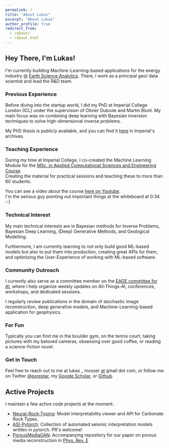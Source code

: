 ```yaml
---
permalink: /
title: "About Lukas"
excerpt: "About Lukas"
author_profile: true
redirect_from: 
  - /about/
  - /about.html
---
```



## Hey There, I'm Lukas!

I'm currently building Machine-Learning-based applications for the energy industry @ [Earth Science Analytics](https://earthanalytics.ai).
There, I work as a principal geo/ data scientist and lead the R&D team.  

### Previous Experience
Before diving into the startup world, I did my PhD at Imperial College London (ICL) under the supervision of Olivier Dubrule and Martin Blunt. My main focus was on combining deep learning with Bayesian inversion techniques to solve high-dimensional inverse problems.  

My PhD thesis is publicly available, and you can find it [here](https://spiral.imperial.ac.uk/handle/10044/1/80165) in Imperial's archives.  

### Teaching Experience
During my time at Imperial College, I co-created the Machine Learning Module 
for the [MSc. in Applied Computational Sciences and Engineering Course](https://www.imperial.ac.uk/study/pg/earth-science/computational-science/#:~:text=Apply%20now-,Overview,novel%20science%20and%20engineering%20approaches.).  
Creating the material for practical sessions and teaching these to more than 60 students.

You can see a video about the course [here on Youtube](https://www.youtube.com/watch?v=m9a0YU2IdUU).  
I'm the serious guy pointing out important things at the whiteboard at 0:34 :-)

### Technical Interest
My main technical interests are in Bayesian methods for Inverse Problems, 
Bayesian Deep Learning, (Deep) Generative Methods, and Geological Modelling.  

Furthermore, I am currently learning to not only build good ML-based models but also to put them into production,
creating great APIs for them, and optimizing the User-Experience of working with ML-based software.  

### Community Outreach
I currently also serve as a committee member on the [EAGE committee for AI](https://eage.org/communities/artificial-intelligence-community/),
where I help organize weekly updates on All-Things-AI, conferences, workshops, and dedicated sessions.

I regularly review publications in the domain of stochastic image reconstruction, 
deep generative models, and Machine-Learning-based application for geophysics.

### For Fun
Typically you can find me in the boulder gym, on the tennis court, taking pictures with my beloved cameras,
obsessing over good coffee, or reading a science-fiction novel.  

### Get In Touch
Feel free to reach out to me at lukas _ mosser [at]() gmail dot com, 
or follow me on Twitter [@porestar](https://twitter.com/porestar), my [Google Scholar](https://scholar.google.at/citations?user=y0R9snMAAAAJ&hl=de), or [Github](https://github.com/lukasmosser).


Active Projects
------
I maintain a few active code projects at the moment:
- [Neural-Rock-Typing](http://www.github.com/lukasmosser/neural_rock_typing): Model interpretability viewer and API for Carbonate Rock Types.
- [ASI-Pytorch](https://www.github.com/lukasmosser/asi-pytorch): Collection of automated seismic interpretation models written in pytorch. PR's welcome!
- [PorousMediaGAN](https://github.com/LukasMosser/PorousMediaGan): Accompanying repository for our paper on porous media reconstruction in [Phys. Rev. E](https://journals.aps.org/pre/abstract/10.1103/PhysRevE.96.043309)

